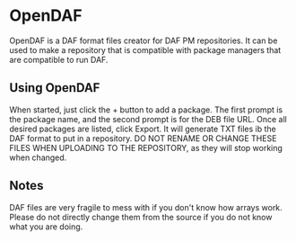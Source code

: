 # OpenDAF

OpenDAF is a DAF format files creator for DAF PM repositories. It can be used
to make a repository that is compatible with package managers that are
compatible to run DAF.

## Using OpenDAF

When started, just click the + button to add a package. The first prompt is
the package name, and the second prompt is for the DEB file URL. Once all
desired packages are listed, click Export. It will generate TXT files ib the
DAF format to put in a repository. DO NOT RENAME OR CHANGE THESE FILES WHEN
UPLOADING TO THE REPOSITORY, as they will stop working when changed.

## Notes

DAF files are very fragile to mess with if you don't know how arrays work.
Please do not directly change them from the source if you do not know what
you are doing.
